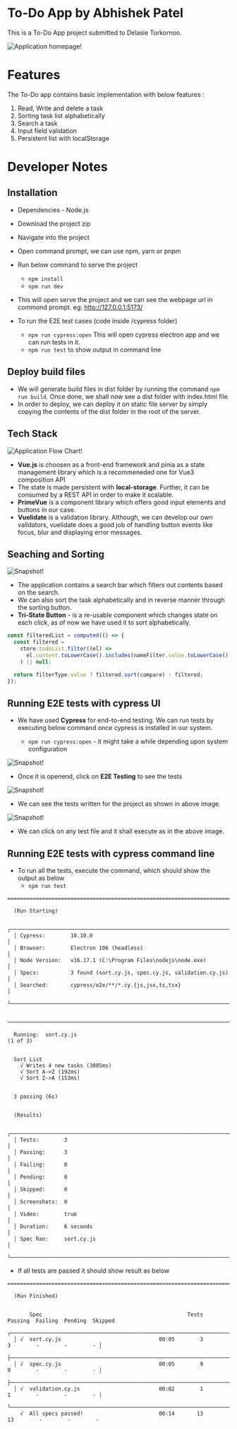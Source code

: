 # To-Do App by Abhishek Patel

This is a To-Do App project submitted to Delasie Torkornoo.

![Application homepage!](/documentation/homepage.png)

# Features

The To-Do app contains basic implementation with below features :

1. Read, Write and delete a task
2. Sorting task list alphabetically
3. Search a task
4. Input field validation
5. Persistent list with localStorage

# Developer Notes

## Installation

- Dependencies - Node.js

- Download the project zip
- Navigate into the project
- Open command prompt, we can use npm, yarn or pnpm
- Run below command to serve the project

  - `npm install`
  - `npm run dev`

- This will open serve the project and we can see the webpage url in commond prompt. eg: http://127.0.0.1:5173/

- To run the E2E test cases (code inside /cypress folder)

  - `npm run cypress:open` This will open cypress electron app and we can run tests in it.
  - `npm run test` to show output in command line

## Deploy build files

- We will generate build files in dist folder by running the command `npm run build`. Once done, we shall now see a dist folder with index.html file
- In order to deploy, we can deploy it on static file server by simply copying the contents of the dist folder in the root of the server.

## Tech Stack

![Application Flow Chart!](/documentation/flow-to-do.svg)

- **Vue.js** is choosen as a front-end framework and pinia as a state management library which is a recommeneded one for Vue3 composition API
- The state is made persistent with **local-storage**. Further, it can be consumed by a REST API in order to make it scalable.
- **PrimeVue** is a component library which offers good input elements and buttons in our case.
- **Vuelidate** is a validation library. Although, we can develop our own validators, vuelidate does a good job of handling button events like focus, blur and displaying error messages.

## Seaching and Sorting

![Snapshot!](/documentation/search-and-sort.png)

- The application contains a search bar which filters out contents based on the search.
- We can also sort the task alphabetically and in reverse manner through the sorting button.
- **Tri-State Button** - is a re-usable component which changes state on each click, as of now we have used it to sort alphabetically.

```js
const filteredList = computed(() => {
  const filtered =
    store.todoList.filter((el) =>
      el.content.toLowerCase().includes(nameFilter.value.toLowerCase())
    ) || null;

  return filterType.value ? filtered.sort(compare) : filtered;
});
```

## Running E2E tests with cypress UI

- We have used **Cypress** for end-to-end testing. We can run tests by executing below command once cypress is installed in our system.

  - `npm run cypress:open` - it might take a while depending upon system configuration

![Snapshot!](/documentation/cypress.png)

- Once it is openend, click on **E2E Testing** to see the tests

![Snapshot!](/documentation/tests.png)

- We can see the tests written for the project as shown in above image.

![Snapshot!](/documentation/cypress-ui.png)

- We can click on any test file and it shall execute as in the above image.

## Running E2E tests with cypress command line

- To run all the tests, execute the command, which should show the output as below
  - `npm run test`

```
====================================================================================================

  (Run Starting)

  ┌────────────────────────────────────────────────────────────────────────────────────────────────┐
  │ Cypress:        10.10.0                                                                        │
  │ Browser:        Electron 106 (headless)                                                        │
  │ Node Version:   v16.17.1 (C:\Program Files\nodejs\node.exe)                                    │
  │ Specs:          3 found (sort.cy.js, spec.cy.js, validation.cy.js)                             │
  │ Searched:       cypress/e2e/**/*.cy.{js,jsx,ts,tsx}                                            │
  └────────────────────────────────────────────────────────────────────────────────────────────────┘


────────────────────────────────────────────────────────────────────────────────────────────────────

  Running:  sort.cy.js                                                                      (1 of 3)


  Sort List
    √ Writes 4 new tasks (3085ms)
    √ Sort A->Z (192ms)
    √ Sort Z->A (153ms)


  3 passing (6s)


  (Results)

  ┌────────────────────────────────────────────────────────────────────────────────────────────────┐
  │ Tests:        3                                                                                │
  │ Passing:      3                                                                                │
  │ Failing:      0                                                                                │
  │ Pending:      0                                                                                │
  │ Skipped:      0                                                                                │
  │ Screenshots:  0                                                                                │
  │ Video:        true                                                                             │
  │ Duration:     6 seconds                                                                        │
  │ Spec Ran:     sort.cy.js                                                                       │
  └────────────────────────────────────────────────────────────────────────────────────────────────┘
```

- If all tests are passed it should show result as below

```
====================================================================================================

  (Run Finished)


       Spec                                              Tests  Passing  Failing  Pending  Skipped
  ┌────────────────────────────────────────────────────────────────────────────────────────────────┐
  │ √  sort.cy.js                               00:05        3        3        -        -        - │
  ├────────────────────────────────────────────────────────────────────────────────────────────────┤
  │ √  spec.cy.js                               00:05        9        9        -        -        - │
  ├────────────────────────────────────────────────────────────────────────────────────────────────┤
  │ √  validation.cy.js                         00:02        1        1        -        -        - │
  └────────────────────────────────────────────────────────────────────────────────────────────────┘
    √  All specs passed!                        00:14       13       13        -        -        -
```
